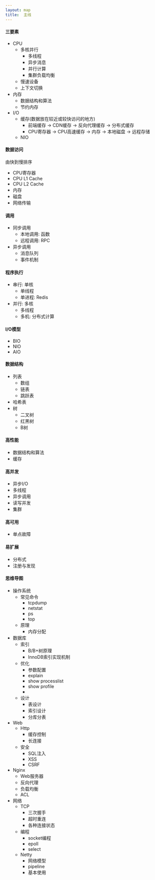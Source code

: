 ```yaml
---
layout: map
title:  主线
---
```


#### 三要素

* CPU
    * 多核并行
        * 多线程
        * 异步消息
        * 并行计算
        * 集群负载均衡
    * 慢速设备
    * 上下文切换
* 内存
    * 数据结构和算法
    * 节约内存
* I/O
    * 缓存(数据放在较近或较快访问的地方)
        * 前端缓存 -&gt; CDN缓存 -&gt; 反向代理缓存 -&gt; 分布式缓存
        * CPU寄存器 -&gt; CPU高速缓存 -&gt; 内存 -&gt; 本地磁盘 -&gt; 远程存储
    * NIO

#### 数据访问

由快到慢排序

* CPU寄存器
* CPU L1 Cache
* CPU L2 Cache
* 内存
* 磁盘
* 网络传输

#### 调用

* 同步调用
    * 本地调用: 函数
    * 远程调用: RPC
* 异步调用
    * 消息队列
    * 事件机制

#### 程序执行

* 串行: 单核
    * 单线程
    * 单进程: Redis
* 并行: 多核
    * 多线程
    * 多机: 分布式计算

#### I/O模型

* BIO
* NIO
* AIO

#### 数据结构

* 列表
    * 数组
    * 链表
    * 跳跃表
* 哈希表
* 树
    * 二叉树
    * 红黑树
    * B树

#### 高性能

* 数据结构和算法
* 缓存

#### 高并发

* 异步I/O
* 多线程
* 异步调用
* 读写并发
* 集群

#### 高可用

* 单点故障

#### 易扩展

* 分布式
* 注册与发现

#### 思维导图

* 操作系统
    * 常见命令
        * tcpdump
        * netstat
        * ps
        * top
    * 原理
        * 内存分配
* 数据库
    * 索引
        * B/B+树原理
        * InnoDB索引实现机制
    * 优化
        * 参数配置
        * explain
        * show processlist
        * show profile
        * 
    * 设计
        * 表设计
        * 索引设计
        * 分库分表
* Web
    * Http
        * 缓存控制
        * 长连接
    * 安全
        * SQL注入
        * XSS
        * CSRF
* Nginx
    * Web服务器
    * 反向代理
    * 负载均衡
    * ACL
* 网络
    * TCP
        * 三次握手
        * 超时重连
        * 各种连接状态
    * 编程
        * socket编程
        * epoll
        * select
    * Netty
        * 网络模型
        * pipeline
        * 基本使用
